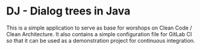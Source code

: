 # DJ - Dialog trees in Java

This is a simple application to serve as base for worshops on 
Clean Code / Clean Architecture. It also contains a simple configuration
file for GitLab CI so that it can be used as a demonstration project
for continuous integration.
